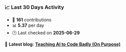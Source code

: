 ### 📈 Last 30 Days Activity

<!--START_STATS-->
* 🧮 **161** contributions
* 📊 **5.37** per day
* 🕒 Last checked on **2025-06-29**
<!--END_STATS-->

📝 **Latest blog:** [**Teaching AI to Code Badly (On Purpose)**](https://andriak.com/blog/badly-trained-ai/)
